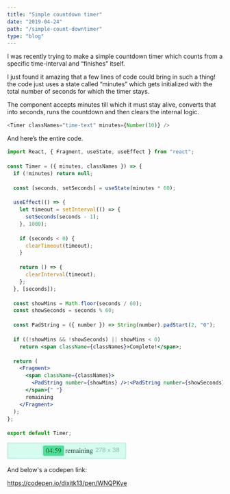 ```yaml
---
title: "Simple countdown timer"
date: "2019-04-24"
path: "/simple-count-downtimer"
type: "blog"
---
```


I was recently trying to make a simple countdown timer which counts from a specific time-interval and “finishes” itself.

I just found it amazing that a few lines of code could bring in such a thing!
the code just uses a state called “minutes” which gets initialized with the total number of seconds for which the timer stays.

The component accepts minutes till which it must stay alive, converts that into seconds, runs the countdown and then clears the internal logic.

```javascript
<Timer classNames="time-text" minutes={Number(10)} />
```

And here’s the entire code.

```jsx
import React, { Fragment, useState, useEffect } from "react";

const Timer = ({ minutes, classNames }) => {
  if (!minutes) return null;

  const [seconds, setSeconds] = useState(minutes * 60);

  useEffect(() => {
    let timeout = setInterval(() => {
      setSeconds(seconds - 1);
    }, 1000);

    if (seconds < 0) {
      clearTimeout(timeout);
    }

    return () => {
      clearInterval(timeout);
    };
  }, [seconds]);

  const showMins = Math.floor(seconds / 60);
  const showSeconds = seconds % 60;

  const PadString = ({ number }) => String(number).padStart(2, "0");

  if ((!showMins && !showSeconds) || showMins < 0)
    return <span className={classNames}>Complete!</span>;

  return (
    <Fragment>
      <span className={classNames}>
        <PadString number={showMins} />:<PadString number={showSeconds} />
      </span>{" "}
      remaining
    </Fragment>
  );
};

export default Timer;
```

![count-down-timer](/blog/simple-count-downtimer/count-down-timer.gif)

And below's a codepen link:

https://codepen.io/dixitk13/pen/WNQPKye

